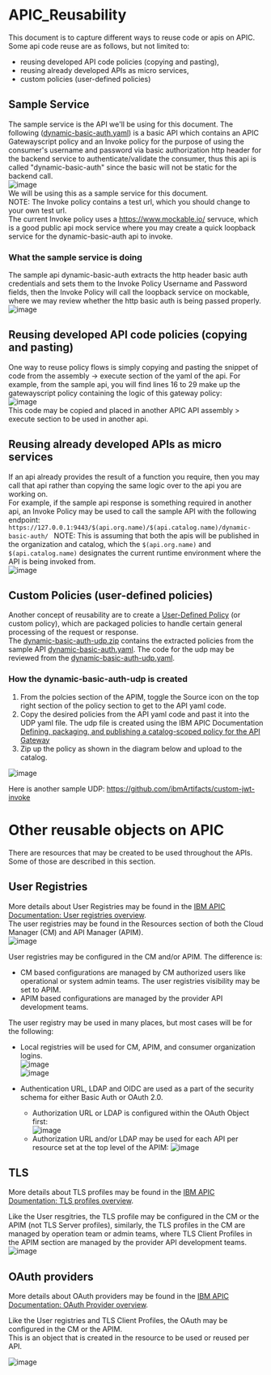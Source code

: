 # APIC_Reusability  
This document is to capture different ways to reuse code or apis on APIC.  
Some api code reuse are as follows, but not limited to:
- reusing developed API code policies (copying and pasting),
- reusing already developed APIs as micro services,
- custom policies (user-defined policies)

## Sample Service
The sample service is the API we'll be using for this document.
The following ([dynamic-basic-auth.yaml](https://github.com/ibmArtifacts/APIC_Reusability/blob/main/dynamic-basic-auth.yaml)) is a basic API which contains an APIC Gatewayscript policy and an Invoke policy for the purpose of using the consumer's username and password via basic authorization http header for the backend service to authenticate/validate the consumer, thus this api is called "dynamic-basic-auth" since the basic will not be static for the backend call.  
![image](https://github.com/ibmArtifacts/APIC_Reusability/assets/66093865/d059c082-bb7f-4497-a02a-66dc8959428c)  
We will be using this as a sample service for this document.  
NOTE: The Invoke policy contains a test url, which you should change to your own test url.  
The current Invoke policy uses a https://www.mockable.io/ servuce, which is a good public api mock service where you may create a quick loopback service for the dynamic-basic-auth api to invoke.

### What the sample service is doing
The sample api dynamic-basic-auth extracts the http header basic auth credentials and sets them to the Invoke Policy Username and Password fields, then the Invoke Policy will call the loopback service on mockable, where we may review whether the http basic auth is being passed properly.  
![image](https://github.com/ibmArtifacts/APIC_Reusability/assets/66093865/952c00b9-2d57-46b2-8b12-4850d01164dd)  
  
## Reusing developed API code policies (copying and pasting)  
One way to reuse policy flows is simply copying and pasting the snippet of code from the assembly -> execute section of the yaml of the api.
For example, from the sample api, you will find lines 16 to 29 make up the gatewayscript policy containing the logic of this gateway policy:  
![image](https://github.com/ibmArtifacts/APIC_Reusability/assets/66093865/889da17d-eaa1-4274-a7a7-71d0b10f904b)  
This code may be copied and placed in another APIC API assembly > execute section to be used in another api.  

## Reusing already developed APIs as micro services  
If an api already provides the result of a function you require, then you may call that api rather than copying the same logic over to the api you are working on.  
For example, if the sample api response is something required in another api, an Invoke Policy may be used to call the sample API with the following endpoint: ` https://127.0.0.1:9443/$(api.org.name)/$(api.catalog.name)/dynamic-basic-auth/  `
NOTE: This is assuming that both the apis will be published in the organization and catalog, which the `$(api.org.name)` and `$(api.catalog.name)` designates the current runtime environment where the API is being invoked from.  
![image](https://github.com/ibmArtifacts/APIC_Reusability/assets/66093865/fa7d99fe-2381-41f3-a78b-224c9228c8d0)  

## Custom Policies (user-defined policies)  
Another concept of reusability are to create a [User-Defined Policy](https://www.ibm.com/docs/en/api-connect/10.0.5.x_lts?topic=constructs-user-defined-policies) (or custom policy), which are packaged policies to handle certain general processing of the request or response.  
The [dynamic-basic-auth-udp.zip](https://github.com/ibmArtifacts/APIC_Reusability/blob/main/dynamic-basic-auth-udp.zip) contains the extracted policies from the sample API [dynamic-basic-auth.yaml](https://github.com/ibmArtifacts/APIC_Reusability/blob/main/dynamic-basic-auth.yaml). The code for the udp may be reviewed from the [dynamic-basic-auth-udp.yaml](https://github.com/ibmArtifacts/APIC_Reusability/blob/main/dynamic-basic-auth-udp.yaml).  
### How the dynamic-basic-auth-udp is created  
1. From the polcies section of the APIM, toggle the Source icon on the top right section of the policy section to get to the API yaml code.
2. Copy the desired policies from the API yaml code and past it into the UDP yaml file. The udp file is created using the IBM APIC Documentation [Defining, packaging, and publishing a catalog-scoped policy for the API Gateway](https://www.ibm.com/docs/en/api-connect/10.0.5.x_lts?topic=dppcspag-structure-catalog-scoped-user-defined-policy-yaml-file)  
3. Zip up the policy as shown in the diagram below and upload to the catalog.


![image](https://github.com/ibmArtifacts/APIC_Reusability/assets/66093865/bb8e2001-b673-4e3c-b0fb-b42d5eeb70fe)  

Here is another sample UDP: https://github.com/ibmArtifacts/custom-jwt-invoke  


# Other reusable objects on APIC  
There are resources that may be created to be used throughout the APIs. Some of those are described in this section.  
## User Registries  
More details about User Registries may be found in the [IBM APIC Documentation: User registries overview](https://www.ibm.com/docs/en/api-connect/10.0.5.x_lts?topic=security-user-registries-overview).  
The user registries may be found in the Resources section of both the Cloud Manager (CM) and API Manager (APIM).  
![image](https://github.com/ibmArtifacts/APIC_Reusability/assets/66093865/f870a44e-cf69-4bf0-a2f3-da340719b599)  

User registries may be configured in the CM and/or APIM. The difference is:  
- CM based configurations are managed by CM authorized users like operational or system admin teams. The user registries visibility may be set to APIM.  
- APIM based configurations are managed by the provider API development teams.  

The user registry may be used in many places, but most cases will be for the following:  

- Local registries will be used for CM, APIM, and consumer organization logins.  
![image](https://github.com/ibmArtifacts/APIC_Reusability/assets/66093865/9e052327-8edb-4a0a-90e5-962764991077)  
![image](https://github.com/ibmArtifacts/APIC_Reusability/assets/66093865/08f616fe-a5ec-4c10-8529-253a870da2e5)  

- Authentication URL, LDAP and OIDC are used as a part of the security schema for either Basic Auth or OAuth 2.0.  
  - Authorization URL or LDAP is configured within the OAuth Object first:  
![image](https://github.com/ibmArtifacts/APIC_Reusability/assets/66093865/80bc1960-3dda-467d-981e-a6c173d47948)  
  - Authorization URL and/or LDAP may be used for each API per resource set at the top level of the APIM:
![image](https://github.com/ibmArtifacts/APIC_Reusability/assets/66093865/3ecd7422-ceaf-4293-8a0d-ba55b109c9b4)  

## TLS  
More details about TLS profiles may be found in the [IBM APIC Doumentation: TLS profiles overview](https://www.ibm.com/docs/en/api-connect/10.0.5.x_lts?topic=security-tls-profiles-overview).  

Like the User resgitries, the TLS profile may be configured in the CM or the APIM (not TLS Server profiles), similarly, the TLS profiles in the CM are managed by operation team or admin teams, where TLS Client Profiles in the APIM section are managed by the provider API development teams.  
![image](https://github.com/ibmArtifacts/APIC_Reusability/assets/66093865/780883ed-a56b-4c56-830b-dbefc47cab4a)  
  
  
## OAuth providers  
More details about OAuth providers may be found in the [IBM APIC Documentation: OAuth Provider overview](https://www.ibm.com/docs/en/api-connect/10.0.5.x_lts?topic=security-oauth-provider-overview).  

Like the User registries and TLS Client Profiles, the OAuth may be configured in the CM or the APIM.  
This is an object that is created in the resource to be used or reused per API.  

![image](https://github.com/ibmArtifacts/APIC_Reusability/assets/66093865/49dd70bd-cee7-4db6-85da-f914ed662838)  


  






